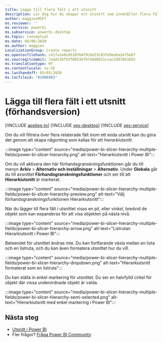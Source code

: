 ```yaml
---
title: Lägga till flera fält i ett utsnitt
description: Lär dig hur du skapar ett utsnitt som innehåller flera fält i en hierarki.
author: maggiesMSFT
ms.reviewer: ''
ms.service: powerbi
ms.subservice: powerbi-desktop
ms.topic: conceptual
ms.date: 04/06/2020
ms.author: maggies
LocalizationGroup: Create reports
ms.openlocfilehash: c41fa1e0c8510f64f9c6e53c83fe9ee8a2e75e67
ms.sourcegitcommit: 7aa0136f93f88516f97ddd8031ccac5d07863b92
ms.translationtype: HT
ms.contentlocale: sv-SE
ms.lasthandoff: 05/05/2020
ms.locfileid: "81006903"
---
```

# <a name="add-multiple-fields-to-a-slicer-preview"></a>Lägga till flera fält i ett utsnitt (förhandsversion)

[!INCLUDE [applies-to](../includes/applies-to.md)] [!INCLUDE [yes-desktop](../includes/yes-desktop.md)] [!INCLUDE [yes-service](../includes/yes-service.md)]

Om du vill filtrera över flera relaterade fält inom ett enda utsnitt kan du göra det genom att skapa någonting som kallas för ett *hierarkiutsnitt*. 

:::image type="content" source="media/power-bi-slicer-hierarchy-multiple-fields/power-bi-slicer-hierarchy.png" alt-text="Hierarkiutsnitt i Power BI":::

Om du vill aktivera den här förhandsgranskningsfunktionen går du till menyn **Arkiv** > **Alternativ och inställningar** > **Alternativ**. Under **Globala** går du till avsnittet **Förhandsgranskningsfunktioner** och ser till att **Hierarkiutsnitt** är markerat.

:::image type="content" source="media/power-bi-slicer-hierarchy-multiple-fields/power-bi-slicer-hierarchy-preview.png" alt-text="Välj förhandsgranskningsfunktionen Hierarkiutsnitt":::

När du lägger till flera fält i utsnittet visas en pil, eller *vinkel*, bredvid de objekt som kan expanderas för att visa objekten på nästa nivå.

:::image type="content" source="media/power-bi-slicer-hierarchy-multiple-fields/power-bi-slicer-hierarchy-arrow.png" alt-text="Listrutan Hierarkiutsnitt i Power BI":::
 
Beteendet för utsnittet ändras inte. Du kan fortfarande växla mellan en lista och en listruta, och du kan även formatera utsnittet hur du vill.

:::image type="content" source="media/power-bi-slicer-hierarchy-multiple-fields/power-bi-slicer-hierarchy-dropdown.png" alt-text="Hierarkiutsnitt formaterat som en listruta":::
 
Du kan ställa in enkel markering för utsnittet. Du ser en halvfylld cirkel för objekt där vissa underordnade objekt är valda.
 
:::image type="content" source="media/power-bi-slicer-hierarchy-multiple-fields/power-bi-slicer-hierarchy-semi-selected.png" alt-text="Hierarkiutsnitt med enkel markering i Power BI":::

## <a name="next-steps"></a>Nästa steg

- [Utsnitt i Power BI](../visuals/power-bi-visualization-slicers.md)
- Fler frågor? [Fråga Power BI Community](https://community.powerbi.com/)
